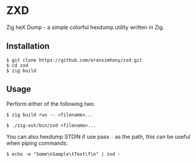 # ZXD

Zig heX Dump - a simple colorful hexdump utility written in Zig.

## Installation
```console
$ git clone https://github.com/oransimhony/zxd.git
$ cd zxd
$ zig build
```

## Usage

Perform either of the following two:

```console
$ zig build run -- <filename>...
```

```console
$ ./zig-out/bin/zxd <filename>...
```

You can also hexdump STDIN if use pass `-` as the path, this can be useful when piping commands:

```console
$ echo -e "Some\nSample\tText\f\n" | zxd -
```

